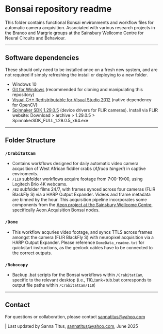 # Bonsai repository readme

This folder contains functional Bonsai environments and workflow files for automatic camera acquisition. Associated with various research projects in the Branco and Margrie groups at the Sainsbury Wellcome Centre for Neural Circuits and Behaviour. 

---

## Software dependencies
These should only need to be installed once on a fresh new system, and are not required if simply refreshing the install or deploying to a new folder.

- Windows 10
- [Git for Windows](https://gitforwindows.org/) (recommended for cloning and manipulating this repository)
- [Visual C++ Redistributable for Visual Studio 2012](https://www.microsoft.com/en-us/download/details.aspx?id=30679) (native dependency for OpenCV)
- [Spinnaker SDK 1.29.0.5](https://www.teledynevisionsolutions.com/en-GB/products/spinnaker-sdk/?model=Spinnaker%20SDK&vertical=machine%20vision&segment=iis) (device drivers for FLIR cameras). Install via FLIR website: Download > archive > 1.29.0.5 > SpinnakerSDK_FULL_1.29.0.5_x64.exe

---

## Folder Structure

### `/CrabitatCam`
- Contains workflows designed for daily automatic video camera acqusition of West African fiddler crabs (*Afruca tangeri*) in captive enviroments.
- `/110` subfolder workflows acquire footage from 7:00-19:00, using Logitech Brio 4K webcams.
- `/B2` subfolder films 24/7, with frames synced across four cameras (FLIR BlackFly S) via a HARP Output Expander. Videos and frame metadata are binned by the hour. This acquisition pipeline incorporates some components from the [Aeon project at the Sainsbury Wellcome Centre](https://github.com/SainsburyWellcomeCentre/aeon_acquisition), specifically Aeon.Acquisition Bonsai nodes.

  
### `/Dome`
- This workflow acquries video footage, and syncs TTLS across frames amongst the camera (FLIR BlackFly S) with neuropixel acquisition via a HARP Output Expander. Please reference `DomeData_readme.txt` for quickstart instructions, as the genlock cables have to be connected to the correct outputs.

  
### `/Robocopy`
- Backup .bat scripts for the Bonsai workflows within `/CrabitatCam`, specific to the relevant desktop (i.e., 110_tank+tub.bat corresponds to output file paths within `/CrabitatCam/110`)

- ---

## Contact

For questions or collaboration, please contact sannatitus@yahoo.com

| Last updated by Sanna Titus, sannatitus@yahoo.com, June 2025 
